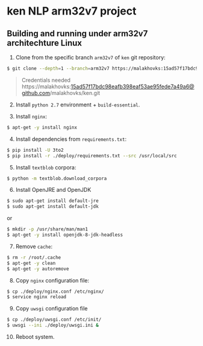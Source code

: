 # ken NLP arm32v7 project

## Building and running under arm32v7 architechture Linux

1. Clone from the specific branch `arm32v7` of `ken` git repository:

```bash
$ git clone --depth=1 --branch=arm32v7 https://malakhovks:15ad57f17bdc98eafb398eaf53ae95fede7a49a6@github.com/malakhovks/ken.git
```
> Credentials needed
> https://malakhovks:15ad57f17bdc98eafb398eaf53ae95fede7a49a6@github.com/malakhovks/ken.git

2. Install `python 2.7` environment + `build-essential`.

3. Install `nginx`:

```bash
$ apt-get -y install nginx
```
4. Install dependencies from `requirements.txt`:
```bash
$ pip install -U 3to2
$ pip install -r ./deploy/requirements.txt --src /usr/local/src
```
5. Install `textblob` corpora:
```bash
$ python -m textblob.download_corpora
```
6. Install OpenJRE and OpenJDK
```bash
$ sudo apt-get install default-jre
$ sudo apt-get install default-jdk
```
or
```bash
$ mkdir -p /usr/share/man/man1
$ apt-get -y install openjdk-8-jdk-headless
```
7. Remove `cache`:
```bash
$ rm -r /root/.cache
$ apt-get -y clean
$ apt-get -y autoremove
```
8. Copy `nginx` configuration file:
```bash
$ cp ./deploy/nginx.conf /etc/nginx/
$ service nginx reload
```
9. Copy `uwsgi` configuration file
```bash
$ cp ./deploy/uwsgi.conf /etc/init/
$ uwsgi --ini ./deploy/uwsgi.ini &
```
10. Reboot system.